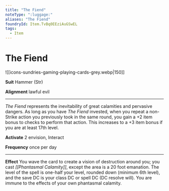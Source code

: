 ```yaml
---
title: "The Fiend"
noteType: ":luggage:"
aliases: "The Fiend"
foundryId: Item.TvBq0EEziAuGSwEL
tags:
  - Item
---
```


# The Fiend
![[icons-sundries-gaming-playing-cards-grey.webp|150]]

**Suit** Hammer (Str)

**Alignment** lawful evil

* * *

_The Fiend_ represents the inevitability of great calamities and pervasive dangers. As long as you have _The Fiend_ invested, when you repeat a non-Strike action you previously took in the same round, you gain a +2 item bonus to checks to perform that action. This increases to a +3 item bonus if you are at least 17th level.

**Activate** 2 envision, Interact

**Frequency** once per day

* * *

**Effect** You wave the card to create a vision of destruction around you; you cast _[[Phantasmal Calamity]]_, except the area is a 20 foot emanation. The level of the spell is one-half your level, rounded down (minimum 6th level), and the save DC is your class DC or spell DC (DC resolve will). You are immune to the effects of your own phantasmal calamity.
